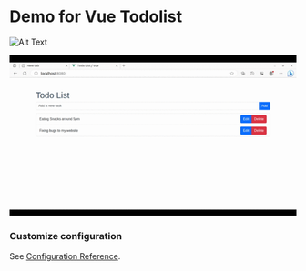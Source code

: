 # Demo for Vue Todolist

![Alt Text](https://www.demjhonsnelby.com/gifs/vue-todolist.gif)

![Alt Text](./public/vue-todolist.gif)

### Customize configuration
See [Configuration Reference](https://cli.vuejs.org/config/).
